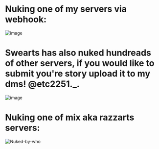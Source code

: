 # Nuking one of my servers via webhook:
![image](https://github.com/user-attachments/assets/9409477b-342e-4d64-a2b5-ca4ed5bc3100)
# Swearts has also nuked hundreads of other servers, if you would like to submit you're story upload it to my dms! @etc2251._.
![image](https://github.com/user-attachments/assets/09fcf911-f95e-493a-9d98-7166942fd3d6)
# Nuking one of mix aka razzarts servers:
![Nuked-by-who](https://github.com/user-attachments/assets/918d371d-1fce-43be-997c-49e56acb4456)
